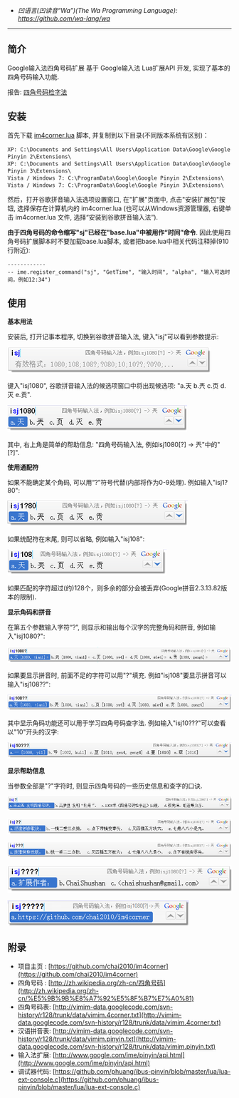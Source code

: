 - *凹语言(凹读音“Wa”)(The Wa Programming Language): https://github.com/wa-lang/wa*

----

## 简介

Google输入法四角号码扩展 基于 Google输入法 Lua扩展API 开发, 实现了基本的四角号码输入功能.

报告: [四角号码检字法](https://github.com/chai2010/talks/blob/master/%E5%9B%9B%E8%A7%92%E5%8F%B7%E7%A0%81%E6%A3%80%E5%AD%97%E6%B3%95.pdf)

## 安装

首先下载 [im4corner.lua](https://github.com/chai2010/im4corner/blob/master/im4corner.lua) 脚本, 并复制到以下目录(不同版本系统有区别)：

	XP: C:\Documents and Settings\All Users\Application Data\Google\Google Pinyin 2\Extensions\
	XP: C:\Documents and Settings\All Users\Application Data\Google\Google Pinyin 3\Extensions\
	Vista / Windows 7: C:\ProgramData\Google\Google Pinyin 2\Extensions\
	Vista / Windows 7: C:\ProgramData\Google\Google Pinyin 3\Extensions\


然后，打开谷歌拼音输入法选项设置窗口, 在"扩展"页面中, 点击"安装扩展包"按钮, 选择保存在计算机内的 im4corner.lua (也可以从Windows资源管理器, 右键单击 im4corner.lua 文件, 选择“安装到谷歌拼音输入法”).

**由于四角号码的命令缩写"sj"已经在"base.lua"中被用作“时间”命令**. 因此使用四角号码扩展脚本时不要加载base.lua脚本, 或者把base.lua中相关代码注释掉(910行附近):

	------------
	-- ime.register_command("sj", "GetTime", "输入时间", "alpha", "输入可选时间，例如12:34")


## 使用

**基本用法**

安装后, 打开记事本程序, 切换到谷歌拼音输入法, 键入"isj"可以看到参数提示:

![](./images/im4corner-00.png)

键入"isj1080", 谷歌拼音输入法的候选项窗口中将出现候选项: "a.天 b.兲 c.页 d.灭 e.贡".

![](./images/im4corner-01.png)

其中, 右上角是简单的帮助信息: "四角号码输入法, 例如isj1080[?] -> 兲"中的"[?]".

**使用通配符**

如果不能确定某个角码, 可以用“?”符号代替(内部将作为0-9处理). 例如输入"isj1?80":

![](./images/im4corner-02.png)

如果统配符在末尾, 则可以省略, 例如输入"isj108":

![](./images/im4corner-03.png)

如果匹配的字符超过(约)128个，则多余的部分会被丢弃(Google拼音2.3.13.82版本的限制).

**显示角码和拼音**

在第五个参数输入字符“?”, 则显示和输出每个汉字的完整角码和拼音, 例如输入"isj1080?":

![](./images/im4corner-04.png)

如果要显示拼音时, 前面不足的字符可以用"?"填充. 例如"isj108"要显示拼音可以输入"isj108??":

![](./images/im4corner-05.png)

其中显示角码功能还可以用于学习四角号码查字法. 例如输入"isj10???"可以查看以"10"开头的汉字:

![](./images/im4corner-06.png)

**显示帮助信息**

当参数全部是"?"字符时, 则显示四角号码的一些历史信息和查字的口诀.

![](./images/im4corner-help-01.png)

![](./images/im4corner-help-02.png)

![](./images/im4corner-help-03.png)

![](./images/im4corner-help-04.png)

![](./images/im4corner-help-05.png)


## 附录

* 项目主页 : [https://github.com/chai2010/im4corner](https://github.com/chai2010/im4corner)
* 四角号码 : [http://zh.wikipedia.org/zh-cn/四角号码](http://zh.wikipedia.org/zh-cn/%E5%9B%9B%E8%A7%92%E5%8F%B7%E7%A0%81)
* 四角号码表: [http://vimim-data.googlecode.com/svn-history/r128/trunk/data/vimim.4corner.txt](http://vimim-data.googlecode.com/svn-history/r128/trunk/data/vimim.4corner.txt)
* 汉语拼音表: [http://vimim-data.googlecode.com/svn-history/r128/trunk/data/vimim.pinyin.txt](http://vimim-data.googlecode.com/svn-history/r128/trunk/data/vimim.pinyin.txt)
* 输入法扩展: [http://www.google.com/ime/pinyin/api.html](http://www.google.com/ime/pinyin/api.html)
* 调试器代码: [https://github.com/phuang/ibus-pinyin/blob/master/lua/lua-ext-console.c](https://github.com/phuang/ibus-pinyin/blob/master/lua/lua-ext-console.c)
